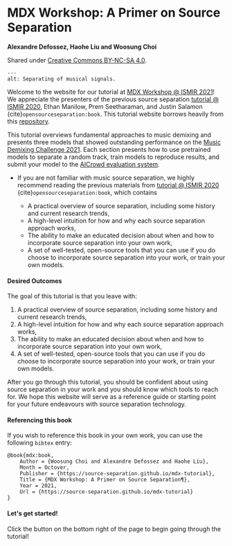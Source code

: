 MDX Workshop: A Primer on Source Separation
====================================================

**Alexandre Defossez, Haohe Liu and Woosung Choi**

Shared under [Creative Commons BY-NC-SA 4.0](https://github.com/source-separation/tutorial/blob/master/LICENSE.txt).

```{image} images/mdx.png
---
alt: Separating of musical signals.
```

Welcome to the website for our tutorial at [MDX Workshop @ ISMIR 2021](https://mdx-workshop.github.io/)!
We appreciate the presenters of the previous source separation [tutorial @ ISMIR 2020](https://source-separation.github.io/tutorial/landing.html), Ethan Manilow, Prem Seetharaman, and Justin Salamon 
{cite}`opensourceseparation:book`. 
This tutorial website borrows heavily from this [repository](https://github.com/source-separation/tutorial). 

This tutorial overviews fundamental approaches to music demixing
and presents three models that showed outstanding performance on the [Music Demixing Challenge 2021](https://www.aicrowd.com/challenges/music-demixing-challenge-ismir-2021).
Each section presents how to use pretrained models to separate a random track,
train models to reproduce results, and submit your model to the [AICrowd evaluation system](https://www.aicrowd.com/challenges/music-demixing-challenge-ismir-2021/submissions).

- If you are not familiar with music source separation, we highly recommend reading the previous materials from [tutorial @ ISMIR 2020](https://source-separation.github.io/tutorial/landing.html) 
{cite}`opensourceseparation:book`, which contains

  - A practical overview of source separation, including some history and current
   research trends,
  - A high-level intuition for how and why each source separation approach works,
  - The ability to make an educated decision about when and how to incorporate source
   separation into your own work,
  - A set of well-tested, open-source tools that you can use if you do choose to
   incorporate source separation into your work, or train your own models.


#### Desired Outcomes

The goal of this tutorial is that you leave with:

1. A practical overview of source separation, including some history and current
   research trends,
2. A high-level intuition for how and why each source separation approach works,
3. The ability to make an educated decision about when and how to incorporate source
   separation into your own work,
4. A set of well-tested, open-source tools that you can use if you do choose to
   incorporate source separation into your work, or train your own models.
   
After you go through this tutorial, you should be confident about using source
separation in your work and you should know which tools to reach for. We hope
this website will serve as a reference guide or starting point for your future
endeavours with source separation technology.

#### Referencing this book

If you wish to reference this book in your own work, you can use the following 
`bibtex` entry:

```
@book{mdx:book,
	Author = {Woosung Choi and Alexandre Defossez and Haohe Liu},
	Month = Octover,
	Publisher = {https://source-separation.github.io/mdx-tutorial},
	Title = {MDX Workshop: A Primer on Source Separation¶},
	Year = 2021,
	Url = {https://source-separation.github.io/mdx-tutorial}
}
```

#### Let's get started!

Click the button on the bottom right of the page to begin going through the tutorial!


